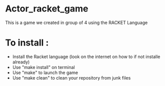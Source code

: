 # Actor_racket_game
This is a game we created in group of 4 using the RACKET Language 

# To install :
- Install the Racket language (look on the internet on how to if not installe already)
- Use "make install" on terminal
- Use "make" to launch the game
- Use "make clean" to clean your repository from junk files
